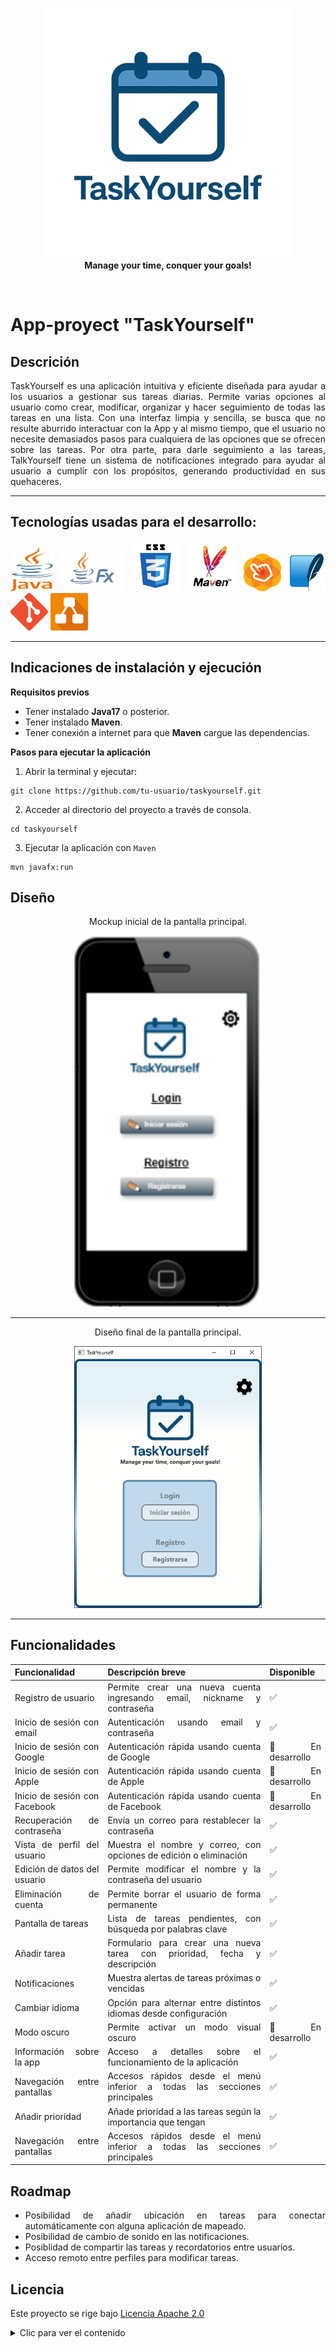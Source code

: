 <div align="justify">
<p align="center">
  <img src="images/LogoTaskYourself.png" width="400" height="400"><br>
  <strong>Manage your time, conquer your goals!</strong>
</p>




<br>

# App-proyect "TaskYourself"


## **Descrición**

TaskYourself es una aplicación intuitiva y eficiente diseñada para ayudar a los usuarios a gestionar sus tareas diarias. Permite varias opciones al usuario como crear, modificar, organizar y hacer seguimiento de todas las tareas en una lista. Con una interfaz limpia y sencilla, se busca que no resulte aburrido interactuar con la App y al mismo tiempo, que el usuario no necesite demasiados pasos para cualquiera de las opciones que se ofrecen sobre las tareas. Por otra parte, para darle seguimiento a las tareas, TalkYourself tiene un sistema de notificaciones integrado para ayudar al usuario a cumplir con los propósitos, generando productividad en sus quehaceres.

---
## **Tecnologías usadas para el desarrollo:**

<p>
<img src=images/java-logo.png width=70px height=70px> <img src=images/javaFx-logo.png width=100px height=70px> <img src=images/logotipo-css.png width=80px height=80px> <img src=images/apache-Maven-logo.png width=80px height=80px> <img src=images/SceneBuilder-Logo.png width=60px height=60px> <img src=images/sqlite-logo.jpeg width=60px height=60px> <img src=images/git-logo.png width=60px height=60px> <img src=images/drawio-logo.png width=60px height=60px>

---

## **Indicaciones de instalación y ejecución**

**Requisitos previos**

- Tener instalado **Java17** o posterior.
- Tener instalado **Maven**.
- Tener conexión a internet para que **Maven** cargue las dependencias.

**Pasos para ejecutar la aplicación**

1. Abrir la terminal y ejecutar:

```
git clone https://github.com/tu-usuario/taskyourself.git
```
2. Acceder al directorio del proyecto a través de consola.
```
cd taskyourself
```
3. Ejecutar la aplicación con ``Maven``
```
mvn javafx:run
```


## Diseño
<p align="center">
 Mockup inicial de la pantalla principal.

<p align="center">
<img src= images/pantalla-principal-prototipo.png width=300>

---

<p align="center">
 Diseño final de la pantalla principal.

<p align="center">
<img src= images/pantalla-principal-final.png width=300>


---

## Funcionalidades

| Funcionalidad                              | Descripción breve                                                              | Disponible       |
|-------------------------------------------|--------------------------------------------------------------------------------|------------------|
| Registro de usuario                        | Permite crear una nueva cuenta ingresando email, nickname y contraseña        | ✅               |
| Inicio de sesión con email                | Autenticación usando email y contraseña                                       | ✅               |
| Inicio de sesión con Google               | Autenticación rápida usando cuenta de Google                                  | 🚧 En desarrollo  |
| Inicio de sesión con Apple                | Autenticación rápida usando cuenta de Apple                                   | 🚧 En desarrollo |
| Inicio de sesión con Facebook             | Autenticación rápida usando cuenta de Facebook                                | 🚧 En desarrollo |
| Recuperación de contraseña                | Envía un correo para restablecer la contraseña                                | ✅               |
| Vista de perfil del usuario               | Muestra el nombre y correo, con opciones de edición o eliminación             | ✅               |
| Edición de datos del usuario              | Permite modificar el nombre y la contraseña del usuario                       | ✅               |
| Eliminación de cuenta                     | Permite borrar el usuario de forma permanente                                 | ✅               |
| Pantalla de tareas                        | Lista de tareas pendientes, con búsqueda por palabras clave                   | ✅               |
| Añadir tarea                              | Formulario para crear una nueva tarea con prioridad, fecha y descripción      | ✅               |
| Notificaciones                            | Muestra alertas de tareas próximas o vencidas                                 | ✅               |
| Cambiar idioma                            | Opción para alternar entre distintos idiomas desde configuración              | ✅               |
| Modo oscuro                               | Permite activar un modo visual oscuro                                         | 🚧 En desarrollo |
| Información sobre la app                  | Acceso a detalles sobre el funcionamiento de la aplicación                    | ✅               |
| Navegación entre pantallas                | Accesos rápidos desde el menú inferior a todas las secciones principales      | ✅               |
| Añadir prioridad                | Añade prioridad a las tareas según la importancia que tengan      | ✅               |
| Navegación entre pantallas                | Accesos rápidos desde el menú inferior a todas las secciones principales      | ✅               |


## Roadmap

- Posibilidad de añadir ubicación en tareas para conectar automáticamente con alguna aplicación de mapeado.
- Posibilidad de cambio de sonido en las notificaciones.
- Posiblidad de compartir las tareas y recordatorios entre usuarios.
- Acceso remoto entre perfiles para modificar tareas.


## Licencia

Este proyecto se rige bajo [Licencia Apache 2.0](https://www.apache.org/licenses/LICENSE-2.0.txt "Ver la licencia completa")
<details>
    <summary>Clic para ver el contenido</summary>
               Apache License
                           Version 2.0, January 2004
                        http://www.apache.org/licenses/

   TERMS AND CONDITIONS FOR USE, REPRODUCTION, AND DISTRIBUTION

   1. Definitions.

      "License" shall mean the terms and conditions for use, reproduction,
      and distribution as defined by Sections 1 through 9 of this document.

      "Licensor" shall mean the copyright owner or entity authorized by
      the copyright owner that is granting the License.

      "Legal Entity" shall mean the union of the acting entity and all
      other entities that control, are controlled by, or are under common
      control with that entity. For the purposes of this definition,
      "control" means (i) the power, direct or indirect, to cause the
      direction or management of such entity, whether by contract or
      otherwise, or (ii) ownership of fifty percent (50%) or more of the
      outstanding shares, or (iii) beneficial ownership of such entity.

      "You" (or "Your") shall mean an individual or Legal Entity
      exercising permissions granted by this License.

      "Source" form shall mean the preferred form for making modifications,
      including but not limited to software source code, documentation
      source, and configuration files.

      "Object" form shall mean any form resulting from mechanical
      transformation or translation of a Source form, including but
      not limited to compiled object code, generated documentation,
      and conversions to other media types.

      "Work" shall mean the work of authorship, whether in Source or
      Object form, made available under the License, as indicated by a
      copyright notice that is included in or attached to the work
      (an example is provided in the Appendix below).

      "Derivative Works" shall mean any work, whether in Source or Object
      form, that is based on (or derived from) the Work and for which the
      editorial revisions, annotations, elaborations, or other modifications
      represent, as a whole, an original work of authorship. For the purposes
      of this License, Derivative Works shall not include works that remain
      separable from, or merely link (or bind by name) to the interfaces of,
      the Work and Derivative Works thereof.

      "Contribution" shall mean any work of authorship, including
      the original version of the Work and any modifications or additions
      to that Work or Derivative Works thereof, that is intentionally
      submitted to Licensor for inclusion in the Work by the copyright owner
      or by an individual or Legal Entity authorized to submit on behalf of
      the copyright owner. For the purposes of this definition, "submitted"
      means any form of electronic, verbal, or written communication sent
      to the Licensor or its representatives, including but not limited to
      communication on electronic mailing lists, source code control systems,
      and issue tracking systems that are managed by, or on behalf of, the
      Licensor for the purpose of discussing and improving the Work, but
      excluding communication that is conspicuously marked or otherwise
      designated in writing by the copyright owner as "Not a Contribution."

      "Contributor" shall mean Licensor and any individual or Legal Entity
      on behalf of whom a Contribution has been received by Licensor and
      subsequently incorporated within the Work.

   2. Grant of Copyright License. Subject to the terms and conditions of
      this License, each Contributor hereby grants to You a perpetual,
      worldwide, non-exclusive, no-charge, royalty-free, irrevocable
      copyright license to reproduce, prepare Derivative Works of,
      publicly display, publicly perform, sublicense, and distribute the
      Work and such Derivative Works in Source or Object form.

   3. Grant of Patent License. Subject to the terms and conditions of
      this License, each Contributor hereby grants to You a perpetual,
      worldwide, non-exclusive, no-charge, royalty-free, irrevocable
      (except as stated in this section) patent license to make, have made,
      use, offer to sell, sell, import, and otherwise transfer the Work,
      where such license applies only to those patent claims licensable
      by such Contributor that are necessarily infringed by their
      Contribution(s) alone or by combination of their Contribution(s)
      with the Work to which such Contribution(s) was submitted. If You
      institute patent litigation against any entity (including a
      cross-claim or counterclaim in a lawsuit) alleging that the Work
      or a Contribution incorporated within the Work constitutes direct
      or contributory patent infringement, then any patent licenses
      granted to You under this License for that Work shall terminate
      as of the date such litigation is filed.

   4. Redistribution. You may reproduce and distribute copies of the
      Work or Derivative Works thereof in any medium, with or without
      modifications, and in Source or Object form, provided that You
      meet the following conditions:

      (a) You must give any other recipients of the Work or
          Derivative Works a copy of this License; and

      (b) You must cause any modified files to carry prominent notices
          stating that You changed the files; and

      (c) You must retain, in the Source form of any Derivative Works
          that You distribute, all copyright, patent, trademark, and
          attribution notices from the Source form of the Work,
          excluding those notices that do not pertain to any part of
          the Derivative Works; and

      (d) If the Work includes a "NOTICE" text file as part of its
          distribution, then any Derivative Works that You distribute must
          include a readable copy of the attribution notices contained
          within such NOTICE file, excluding those notices that do not
          pertain to any part of the Derivative Works, in at least one
          of the following places: within a NOTICE text file distributed
          as part of the Derivative Works; within the Source form or
          documentation, if provided along with the Derivative Works; or,
          within a display generated by the Derivative Works, if and
          wherever such third-party notices normally appear. The contents
          of the NOTICE file are for informational purposes only and
          do not modify the License. You may add Your own attribution
          notices within Derivative Works that You distribute, alongside
          or as an addendum to the NOTICE text from the Work, provided
          that such additional attribution notices cannot be construed
          as modifying the License.

      You may add Your own copyright statement to Your modifications and
      may provide additional or different license terms and conditions
      for use, reproduction, or distribution of Your modifications, or
      for any such Derivative Works as a whole, provided Your use,
      reproduction, and distribution of the Work otherwise complies with
      the conditions stated in this License.

   5. Submission of Contributions. Unless You explicitly state otherwise,
      any Contribution intentionally submitted for inclusion in the Work
      by You to the Licensor shall be under the terms and conditions of
      this License, without any additional terms or conditions.
      Notwithstanding the above, nothing herein shall supersede or modify
      the terms of any separate license agreement you may have executed
      with Licensor regarding such Contributions.

   6. Trademarks. This License does not grant permission to use the trade
      names, trademarks, service marks, or product names of the Licensor,
      except as required for reasonable and customary use in describing the
      origin of the Work and reproducing the content of the NOTICE file.

   7. Disclaimer of Warranty. Unless required by applicable law or
      agreed to in writing, Licensor provides the Work (and each
      Contributor provides its Contributions) on an "AS IS" BASIS,
      WITHOUT WARRANTIES OR CONDITIONS OF ANY KIND, either express or
      implied, including, without limitation, any warranties or conditions
      of TITLE, NON-INFRINGEMENT, MERCHANTABILITY, or FITNESS FOR A
      PARTICULAR PURPOSE. You are solely responsible for determining the
      appropriateness of using or redistributing the Work and assume any
      risks associated with Your exercise of permissions under this License.

   8. Limitation of Liability. In no event and under no legal theory,
      whether in tort (including negligence), contract, or otherwise,
      unless required by applicable law (such as deliberate and grossly
      negligent acts) or agreed to in writing, shall any Contributor be
      liable to You for damages, including any direct, indirect, special,
      incidental, or consequential damages of any character arising as a
      result of this License or out of the use or inability to use the
      Work (including but not limited to damages for loss of goodwill,
      work stoppage, computer failure or malfunction, or any and all
      other commercial damages or losses), even if such Contributor
      has been advised of the possibility of such damages.

   9. Accepting Warranty or Additional Liability. While redistributing
      the Work or Derivative Works thereof, You may choose to offer,
      and charge a fee for, acceptance of support, warranty, indemnity,
      or other liability obligations and/or rights consistent with this
      License. However, in accepting such obligations, You may act only
      on Your own behalf and on Your sole responsibility, not on behalf
      of any other Contributor, and only if You agree to indemnify,
      defend, and hold each Contributor harmless for any liability
      incurred by, or claims asserted against, such Contributor by reason
      of your accepting any such warranty or additional liability.

   END OF TERMS AND CONDITIONS

   APPENDIX: How to apply the Apache License to your work.

      To apply the Apache License to your work, attach the following
      boilerplate notice, with the fields enclosed by brackets "[]"
      replaced with your own identifying information. (Don't include
      the brackets!)  The text should be enclosed in the appropriate
      comment syntax for the file format. We also recommend that a
      file or class name and description of purpose be included on the
      same "printed page" as the copyright notice for easier
      identification within third-party archives.

   Copyright [2025] [Carlos Antonio Díaz Galán]

   Licensed under the Apache License, Version 2.0 (the "License");
   you may not use this file except in compliance with the License.
   You may obtain a copy of the License at

       http://www.apache.org/licenses/LICENSE-2.0

   Unless required by applicable law or agreed to in writing, software
   distributed under the License is distributed on an "AS IS" BASIS,
   WITHOUT WARRANTIES OR CONDITIONS OF ANY KIND, either express or implied.
   See the License for the specific language governing permissions and
   limitations under the License.
</details>

